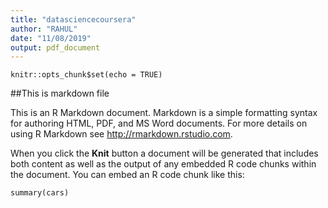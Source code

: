 ```yaml
---
title: "datasciencecoursera"
author: "RAHUL"
date: "11/08/2019"
output: pdf_document
---
```


```{r setup, include=FALSE}
knitr::opts_chunk$set(echo = TRUE)
```

##This is markdown file

This is an R Markdown document. Markdown is a simple formatting syntax for authoring HTML, PDF, and MS Word documents. For more details on using R Markdown see <http://rmarkdown.rstudio.com>.

When you click the **Knit** button a document will be generated that includes both content as well as the output of any embedded R code chunks within the document. You can embed an R code chunk like this:

```{r cars}
summary(cars)
```